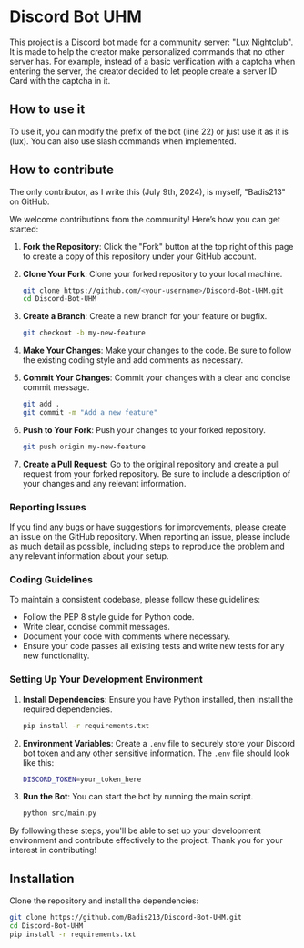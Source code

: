 # Discord Bot UHM

This project is a Discord bot made for a community server: "Lux Nightclub". It is made to help the creator make personalized commands that no other server has. For example, instead of a basic verification with a captcha when entering the server, the creator decided to let people create a server ID Card with the captcha in it.

## How to use it
To use it, you can modify the prefix of the bot (line 22) or just use it as it is (lux). You can also use slash commands when implemented.

## How to contribute
The only contributor, as I write this (July 9th, 2024), is myself, "Badis213" on GitHub.

We welcome contributions from the community! Here’s how you can get started:

1. **Fork the Repository**: Click the "Fork" button at the top right of this page to create a copy of this repository under your GitHub account.

2. **Clone Your Fork**: Clone your forked repository to your local machine.

    ```sh
    git clone https://github.com/<your-username>/Discord-Bot-UHM.git
    cd Discord-Bot-UHM
    ```

3. **Create a Branch**: Create a new branch for your feature or bugfix.

    ```sh
    git checkout -b my-new-feature
    ```

4. **Make Your Changes**: Make your changes to the code. Be sure to follow the existing coding style and add comments as necessary.

5. **Commit Your Changes**: Commit your changes with a clear and concise commit message.

    ```sh
    git add .
    git commit -m "Add a new feature"
    ```

6. **Push to Your Fork**: Push your changes to your forked repository.

    ```sh
    git push origin my-new-feature
    ```

7. **Create a Pull Request**: Go to the original repository and create a pull request from your forked repository. Be sure to include a description of your changes and any relevant information.

### Reporting Issues

If you find any bugs or have suggestions for improvements, please create an issue on the GitHub repository. When reporting an issue, please include as much detail as possible, including steps to reproduce the problem and any relevant information about your setup.

### Coding Guidelines

To maintain a consistent codebase, please follow these guidelines:
- Follow the PEP 8 style guide for Python code.
- Write clear, concise commit messages.
- Document your code with comments where necessary.
- Ensure your code passes all existing tests and write new tests for any new functionality.

### Setting Up Your Development Environment

1. **Install Dependencies**: Ensure you have Python installed, then install the required dependencies.

    ```sh
    pip install -r requirements.txt
    ```

2. **Environment Variables**: Create a `.env` file to securely store your Discord bot token and any other sensitive information. The `.env` file should look like this:

    ```sh
    DISCORD_TOKEN=your_token_here
    ```

3. **Run the Bot**: You can start the bot by running the main script.

    ```sh
    python src/main.py
    ```

By following these steps, you'll be able to set up your development environment and contribute effectively to the project. Thank you for your interest in contributing!

## Installation

Clone the repository and install the dependencies:

```sh
git clone https://github.com/Badis213/Discord-Bot-UHM.git
cd Discord-Bot-UHM
pip install -r requirements.txt
